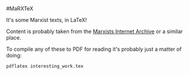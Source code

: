 #MaRXTeX

It's some Marxist texts, in LaTeX!

Content is probably taken from the [Marxists Internet
Archive](https://www.marxists.org/) or a similar place.

To compile any of these to PDF for reading it's probably just a matter of
doing:

```
pdflatex interesting_work.tex
```
